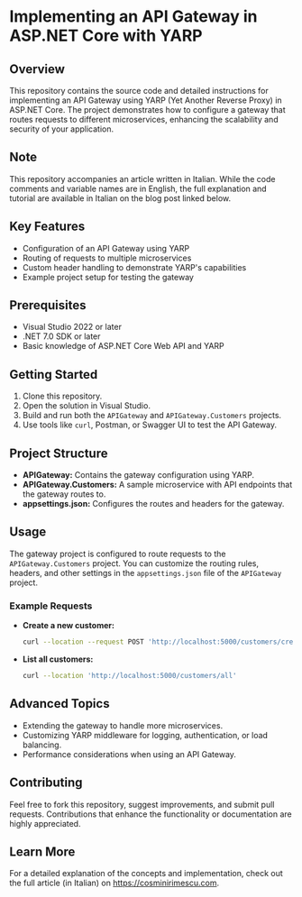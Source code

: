 # Implementing an API Gateway in ASP.NET Core with YARP

## Overview
This repository contains the source code and detailed instructions for implementing an API Gateway using YARP (Yet Another Reverse Proxy) in ASP.NET Core. The project demonstrates how to configure a gateway that routes requests to different microservices, enhancing the scalability and security of your application.

## Note
This repository accompanies an article written in Italian. While the code comments and variable names are in English, the full explanation and tutorial are available in Italian on the blog post linked below.

## Key Features
- Configuration of an API Gateway using YARP
- Routing of requests to multiple microservices
- Custom header handling to demonstrate YARP's capabilities
- Example project setup for testing the gateway

## Prerequisites
- Visual Studio 2022 or later
- .NET 7.0 SDK or later
- Basic knowledge of ASP.NET Core Web API and YARP

## Getting Started
1. Clone this repository.
2. Open the solution in Visual Studio.
3. Build and run both the `APIGateway` and `APIGateway.Customers` projects.
4. Use tools like `curl`, Postman, or Swagger UI to test the API Gateway.

## Project Structure
- **APIGateway:** Contains the gateway configuration using YARP.
- **APIGateway.Customers:** A sample microservice with API endpoints that the gateway routes to.
- **appsettings.json:** Configures the routes and headers for the gateway.

## Usage
The gateway project is configured to route requests to the `APIGateway.Customers` project. You can customize the routing rules, headers, and other settings in the `appsettings.json` file of the `APIGateway` project.

### Example Requests
- **Create a new customer:**
  ```bash
  curl --location --request POST 'http://localhost:5000/customers/create?customer=nuovo%20cst'
- **List all customers:**
  ```bash
  curl --location 'http://localhost:5000/customers/all'

## Advanced Topics
- Extending the gateway to handle more microservices.
- Customizing YARP middleware for logging, authentication, or load balancing.
- Performance considerations when using an API Gateway.

## Contributing
Feel free to fork this repository, suggest improvements, and submit pull requests. Contributions that enhance the functionality or documentation are highly appreciated.

## Learn More
For a detailed explanation of the concepts and implementation, check out the full article (in Italian) on https://cosminirimescu.com.